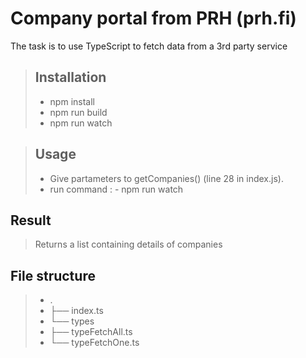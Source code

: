 # Company portal from PRH (prh.fi)

The task is to use TypeScript to fetch data from a 3rd party service



>## Installation
> - npm install
> - npm run build
> - npm run watch

>## Usage
> - Give partameters to getCompanies() (line 28 in index.js).
> - run command : - npm run watch

## Result
> Returns a list containing details of companies 


## File structure
> - .
> - ├── index.ts
> - └── types
> -    ├── typeFetchAll.ts
> -    └── typeFetchOne.ts

